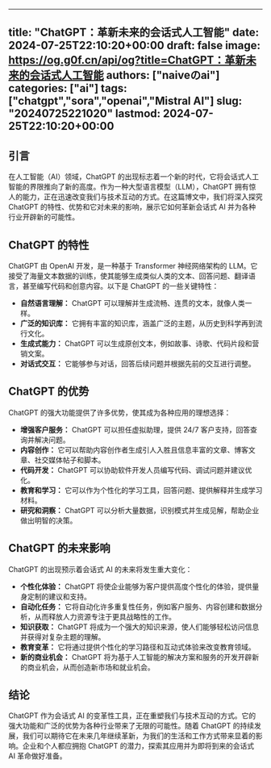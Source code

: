 
---
title: "ChatGPT：革新未来的会话式人工智能"
date: 2024-07-25T22:10:20+00:00
draft: false
image: https://og.g0f.cn/api/og?title=ChatGPT：革新未来的会话式人工智能
authors: ["naiveのai"]
categories: ["ai"]
tags: ["chatgpt","sora","openai","Mistral AI"]
slug: "20240725221020"
lastmod: 2024-07-25T22:10:20+00:00
---
## 引言

在人工智能（AI）领域，ChatGPT 的出现标志着一个新的时代，它将会话式人工智能的界限推向了新的高度。作为一种大型语言模型（LLM），ChatGPT 拥有惊人的能力，正在迅速改变我们与技术互动的方式。在这篇博文中，我们将深入探究 ChatGPT 的特性、优势和它对未来的影响，展示它如何革新会话式 AI 并为各种行业开辟新的可能性。

## ChatGPT 的特性

ChatGPT 由 OpenAI 开发，是一种基于 Transformer 神经网络架构的 LLM。它接受了海量文本数据的训练，使其能够生成类似人类的文本、回答问题、翻译语言，甚至编写代码和创意内容。以下是 ChatGPT 的一些关键特性：

* **自然语言理解：** ChatGPT 可以理解并生成流畅、连贯的文本，就像人类一样。
* **广泛的知识库：** 它拥有丰富的知识库，涵盖广泛的主题，从历史到科学再到流行文化。
* **生成式能力：** ChatGPT 可以生成原创文本，例如故事、诗歌、代码片段和营销文案。
* **对话式交互：** 它能够参与对话，回答后续问题并根据先前的交互进行调整。

## ChatGPT 的优势

ChatGPT 的强大功能提供了许多优势，使其成为各种应用的理想选择：

* **增强客户服务：** ChatGPT 可以担任虚拟助理，提供 24/7 客户支持，回答查询并解决问题。
* **内容创作：** 它可以帮助内容创作者生成引人入胜且信息丰富的文章、博客文章、社交媒体帖子和脚本。
* **代码开发：** ChatGPT 可以协助软件开发人员编写代码、调试问题并建议优化。
* **教育和学习：** 它可以作为个性化的学习工具，回答问题、提供解释并生成学习材料。
* **研究和洞察：** ChatGPT 可以分析大量数据，识别模式并生成见解，帮助企业做出明智的决策。

## ChatGPT 的未来影响

ChatGPT 的出现预示着会话式 AI 的未来将发生重大变化：

* **个性化体验：** ChatGPT 将使企业能够为客户提供高度个性化的体验，提供量身定制的建议和支持。
* **自动化任务：** 它将自动化许多重复性任务，例如客户服务、内容创建和数据分析，从而释放人力资源专注于更具战略性的工作。
* **知识获取：** ChatGPT 将成为一个强大的知识来源，使人们能够轻松访问信息并获得对复杂主题的理解。
* **教育变革：** 它将通过提供个性化的学习路径和互动式体验来改变教育领域。
* **新的商业机会：** ChatGPT 将为基于人工智能的解决方案和服务的开发开辟新的商业机会，从而创造新市场和就业机会。

## 结论

ChatGPT 作为会话式 AI 的变革性工具，正在重塑我们与技术互动的方式。它的强大功能和广泛的优势为各种行业带来了无限的可能性。随着 ChatGPT 的持续发展，我们可以期待它在未来几年继续革新，为我们的生活和工作方式带来显着的影响。企业和个人都应拥抱 ChatGPT 的潜力，探索其应用并为即将到来的会话式 AI 革命做好准备。